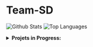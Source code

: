 # Team-SD

 ![Github Stats](https://github-readme-stats.vercel.app/api?username=ArkSourcer&count_private=true&show_icons=true&include_all_commits=true&hide_border=true&count_private=true&theme=dark)
![Top Languages](https://github-readme-stats.vercel.app/api/top-langs/?username=ArkSourcer&show_icons=true&include_all_commits=true&hide_border=true&count_private=true&theme=dark&langs_count=10)
</details>
<details>
 <summary><b>Projets in Progress:</b></summary>

![Customized Card](https://github-readme-stats.vercel.app/api/pin?username=ArkSourcer\&repo=arktik-java\&title_color=fff\&icon_color=f9f9f9\&text_color=9f9f9f\&bg_color=151515)

<p align="left">
<img src="svg/t-part/Arktik-java.svg" alt="ark" style="vertical-align:top; margin:6px 4px"
<img src="svg/lang/java.svg" alt="java" style="vertical-align:top; margin:6px 4px">   
</p>
<details>
![frog](https://github.com/ArkSourcer/ArkSourcer/assets/93954648/d63dda87-b1ae-41fe-bb21-b3376eb7d270)

